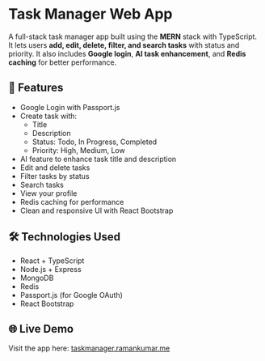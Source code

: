 # Task Manager Web App

A full-stack task manager app built using the **MERN** stack with TypeScript. It lets users **add, edit, delete, filter, and search tasks** with status and priority. It also includes **Google login**, **AI task enhancement**, and **Redis caching** for better performance.

## 🌟 Features

- Google Login with Passport.js
- Create task with:
  - Title
  - Description
  - Status: Todo, In Progress, Completed
  - Priority: High, Medium, Low
- AI feature to enhance task title and description
- Edit and delete tasks
- Filter tasks by status
- Search tasks
- View your profile
- Redis caching for performance
- Clean and responsive UI with React Bootstrap

## 🛠️ Technologies Used

- React + TypeScript
- Node.js + Express
- MongoDB
- Redis
- Passport.js (for Google OAuth)
- React Bootstrap

## 🌐 Live Demo

Visit the app here: [taskmanager.ramankumar.me](https://taskmanager.ramankumar.me)

